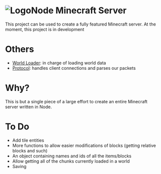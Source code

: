 ![Logo](http://i.imgur.com/Mba0WHy.png)Node Minecraft Server
===
This project can be used to create a fully featured Minecraft server.
At the moment, this project is in development

Others
===
- [World Loader](https://github.com/PaulBGD/NodeMCWorldLoader/): in charge of loading world data
- [Protocol](https://github.com/PaulBGD/NodeMCProtocol/): handles client connections and parses our packets

Why?
===
This is but a single piece of a large effort to create an entire Minecraft server written in Node.

To Do
===
- Add tile entities
- More functions to allow easier modifications of blocks (getting relative blocks and such)
- An object containing names and ids of all the items/blocks
- Allow getting all of the chunks currently loaded in a world
- Saving